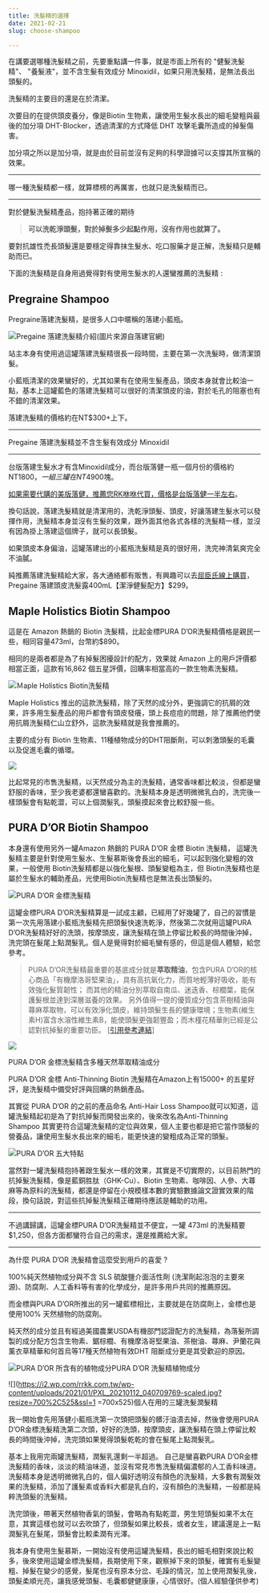 ```yaml
---
title: 洗髮精的選擇
date: 2021-02-21
slug: choose-shampoo

---
```

在講要選哪種洗髮精之前，先要重點講一件事，就是市面上所有的 "健髮洗髮精"、 "養髮液"，並不含生髮有效成分 Minoxidil，如果只用洗髮精，是無法長出頭髮的。

洗髮精的主要目的還是在於清潔。

次要目的在提供頭皮養分，像是Biotin 生物素，讓使用生髮水長出的細毛變粗與最後的加分項 DHT-Blocker，透過清潔的方式降低 DHT 攻擊毛囊所造成的掉髮傷害。

加分項之所以是加分項，就是由於目前並沒有足夠的科學證據可以支撐其所宣稱的效果。

***

哪一種洗髮精都一樣，就算標榜的再厲害，也就只是洗髮精而已。

***

對於健髮洗髮精產品，抱持著正確的期待  

> **可以洗乾淨頭髮，對於掉髮多少起點作用，沒有作用也就算了。**

要對抗雄性禿長頭髮還是要穩定得靠抹生髮水、吃口服藥才是正解，洗髮精只是輔助而已。

下面的洗髮精是自身用過覺得對有使用生髮水的人還蠻推薦的洗髮精 : 

## Pregraine Shampoo

Pregraine落建洗髮精，是很多人口中暱稱的落建小藍瓶。

![Pregaine 落建洗髮精介紹(圖片來源自落建官網)](/pregrain.jpg "Pregaine 落建洗髮精介紹(圖片來源自落建官網)")

站主本身有使用過這罐落建洗髮精很長一段時間，主要在第一次洗髮時，做清潔頭髮。

小藍瓶清潔的效果蠻好的，尤其如果有在使用生髮產品，頭皮本身就會比較油一點，基本上這罐藍色的落建洗髮精可以很好的清潔頭皮的油，對於毛孔的阻塞也有不錯的清潔效果。

落建洗髮精的價格約在NT$300+上下。

***

Pregaine 落建洗髮精並不含生髮有效成分 Minoxidil

***

台版落建生髮水才有含Minoxidil成分，而台版落健一瓶一個月份的價格約 NT$1800， 一組三罐在NT$4900塊。

[ 如果需要代購的美版落健，推薦您RK咻咻代買，價格是台版落健一半左右](https://rrkk.com.tw/ "RK咻咻代買")。

換句話說，落建洗髮精就是清潔用的，洗乾淨頭髮、頭皮，好讓落建生髮水可以發揮作用，洗髮精本身並沒有生髮的效果，跟外面其他各式各樣的洗髮精一樣，並沒有因為掛上落建這個牌子，就可以長頭髮。

如果頭皮本身偏油，這罐落建出的小藍瓶洗髮精是真的很好用，洗完神清氣爽完全不油膩。

純推薦落建洗髮精給大家，各大通絡都有販售，有興趣可以去[屈臣氏線上購買](https://easymall.co/2mdRn)，Pregaine 落建頭皮洗髮露400mL【潔淨健髮配方】$299。

## Maple Holistics Biotin Shampoo

這是在 Amazon 熱銷的 Biotin 洗髮精，比起金標PURA D’OR洗髮精價格是親民一些，相同容量473ml，台幣約$890。

相同的是兩者都是為了有掉髮困擾設計的配方，效果就 Amazon 上的用戶評價都相當正面，這款有16,862 個五星評價，回購率相當高的一款生物素洗髮精。

![Ｍaple Holistics Biotin洗髮精](/71-5j-ttd0l-_sl1499_.jpg "Ｍaple Holistics Biotin洗髮精")

Maple Holistics 推出的這款洗髮精，除了天然的成分外，更強調它的抗屑的效果，許多用生髮產品的用戶都會有頭皮發癢，頭上長痘痘的問題，除了推薦他們使用抗屑洗髮精仁山立舒外，這款洗髮精就是我會推薦的。

主要的成分有 Biotin 生物素、11種植物成分的DHT阻斷劑，可以刺激頭髮的毛囊以及促進毛囊的循環。　

![](/612ccyaidpl-_sl1499_.jpg)

比起常見的市售洗髮精，以天然成分為主的洗髮精，通常香味都比較淡，但都是蠻舒服的香味，至少我老婆都還蠻喜歡的。洗髮精本身是透明微微乳白的，洗完後一樣頭髮會有點乾澀，可以上個潤髮乳，頭髮摸起來會比較舒服一些。

## PURA D’OR Biotin Shampoo

本身還有使用另外一罐Amazon 熱銷的 PURA D’OR 金標 Biotin 洗髮精， 這罐洗髮精主要是針對使用生髮水、生髮慕斯後會長出的細毛，可以起到強化變粗的效果，一般使用 Biotin洗髮精都是以強化髮根、頭髮變粗為主，但 Biotin洗髮精也是屬於生髮水的輔助產品，光使用Biotin洗髮精也是無法長出頭髮的。

![PURA D’OR 金標洗髮精](/81wl3qu9y8l-_sl1500_.jpg "PURA D’OR 金標洗髮精")

這罐金標PURA D’OR洗髮精算是一試成主顧，已經用了好幾罐了，自己的習慣是第一次先用落建小藍瓶洗髮精先把頭髮快速洗乾淨，然後第二次就用這罐PURA D’OR洗髮精好好的洗頭，按摩頭皮，讓洗髮精在頭上停留比較長的時間後沖掉，洗完頭在髮尾上點潤髮乳。個人是覺得對於細毛蠻有感的，但這是個人體驗，給您參考。

> PURA D’OR洗髮精最重要的基底成分就是**萃取精油**，包含PURA D’OR的核心商品「有機摩洛哥堅果油」，具有高抗氧化力，而質地輕薄好吸收，能有效強化髮質韌性； 而其他的精油分別萃取自南瓜、迷迭香、棕櫚葉，能保護髮根並達到深層滋養的效果。 另外值得一提的優質成分包含茶樹精油與蕁麻萃取物，可以有效淨化頭皮，維持頭髮生長的健康環境；生物素(維生素H)富含水溶性維生素B，能使頭髮更強韌豐盈；而木槿花精華則已經是公認對抗掉髮的重要功臣。 \[[引用參考連結](https://www.buyandship.com.tw/blog/2018/06/15/%E3%80%90pura-dor%E3%80%91%E9%87%91%E6%A8%99%E7%B4%94%E5%A4%A9%E7%84%B6%E6%8A%97%E6%8E%89%E8%AA%BF%E7%90%86%E6%B4%97%E9%AB%AE%E7%B2%BE-%E7%BE%8E%E5%9C%8B%E4%BA%9E%E9%A6%AC%E9%81%9C%E7%B6%B2/)\]

![](https://i2.wp.com/www.buyandship.com.tw/contents/uploads/2018/06/image4-44.png?w=700&ssl=1)

PURA D’OR 金標洗髮精含多種天然萃取精油成分

PURA D’OR 金標 Anti-Thinning Biotin 洗髮精在Amazon上有15000+ 的五星好評，是洗髮精中備受好評與回購的熱銷產品。

其實從 PURA D’OR 的之前的產品命名 Anti-Hair Loss Shampoo就可以知道，這罐洗髮精起初是為了對抗掉髮而開發出來的，後來改名為Anti-Thinning Shampoo 其實更符合這罐洗髮精的定位與效果，個人主要也都是把它當作頭髮的營養品，讓使用生髮水長出來的細毛，能更快速的變粗成為正常的頭髮。

![PURA D’OR 五大特點](/51-qfev6bcl.jpg "PURA D’OR 五大特點")

當然對一罐洗髮精抱持著跟生髮水一樣的效果，其實是不切實際的，以目前熱門的抗掉髮洗髮精，像是藍銅胜肽（GHK-Cu）、Biotin 生物素、咖啡因、人參、大蕁麻等為原料的洗髮精，都還是停留在小規模樣本數的實驗數據論文證實效果的階段，換句話說，對這些抗掉髮洗髮精正確期待應該是輔助的功用。

***

不過講歸講，這罐金標PURA D’OR洗髮精並不便宜，一罐 473ml 的洗髮精要$1,250，但各方面都蠻符合自己的需求，還是推薦給大家。

***

為什麼 PURA D’OR 洗髮精會這麼受到用戶的喜愛 ?

100%純天然植物成分與不含 SLS 硫酸鹽介面活性劑 (洗潔劑起泡泡的主要來源)、防腐劑、人工香料等有害的化學成分，是許多用戶共同的推薦原因。

而金標與PURA D’OR所推出的另一罐藍標相比，主要就是在防腐劑上，金標也是使用100% 天然植物的防腐劑。

純天然的成分並且有經過美國農業USDA有機部門認證配方的洗髮精，為落髮所調製的成分配方包含生物素、鋸棕櫚、有機摩洛哥堅果油、茶樹油、蕁麻、尹蘭花與薰衣草精華和何首烏等17種天然植物有效DHT 阻斷成分更是其受歡迎的原因。

![](/df042181-29b6-4176-a072-eafeb07eaa61-_cr0038802400_pt0_sx970__-1.jpg "PURA D’OR 所含有的植物成分")PURA D’OR 洗髮精植物成分

![](https://i2.wp.com/rrkk.com.tw/wp-content/uploads/2021/01/PXL_20210112_040709769-scaled.jpg?resize=700%2C525&ssl=1 =700x525)個人在用的三罐洗髮潤髮精

我一開始會先用落健小藍瓶洗第一次頭把頭髮的髒汙油漬去掉，然後會使用PURA D’OR金標洗髮精洗第二次頭，好好的洗頭，按摩頭皮，讓洗髮精在頭上停留比較長的時間後沖掉，洗完頭如果覺得頭髮乾乾的會在髮尾上點潤髮乳。

基本上我用完兩罐洗髮精，潤髮乳還剩一半超過。 自己是蠻喜歡PURA D’OR金標洗髮精的香味，淡淡的精油味道，並沒有常見市售洗髮精偏濃郁的人工香料味道。洗髮精本身是透明微微乳白的，個人偏好透明沒有顏色的洗髮精，大多數有潤髮效果的洗髮精，添加了護髮素或香料大都是乳白的，沒有顏色的洗髮精，一般都是純粹洗頭髮的洗髮精。

洗完頭後，帶著天然植物香氣的頭髮，會略為有點乾澀，男生短頭髮如果不太在意，其實這樣也就可以去吹頭了，但頭髮如果比較長，或者女生，建議還是上一點潤髮乳在髮尾，頭髮會比較柔潤有光澤。

我本身有使用生髮慕斯，一開始沒有使用這罐洗髮精，長出的細毛相對來說比較多，後來使用這罐金標洗髮精，長期使用下來，觀察掉下來的頭髮，確實有毛髮變粗、掉髮在變少的感覺，髮尾也沒有原本分岔、毛躁的情況，加上使用潤髮乳後，頭髮柔順光亮，讓我感覺頭髮、毛囊都健健康康，心情很好。(個人經驗僅供參考)